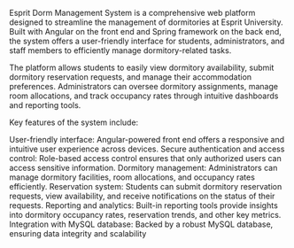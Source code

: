 Esprit Dorm Management System is a comprehensive web platform designed to streamline the management of dormitories at Esprit University. Built with Angular on the front end and Spring framework on the back end, the system offers a user-friendly interface for students, administrators, and staff members to efficiently manage dormitory-related tasks.

The platform allows students to easily view dormitory availability, submit dormitory reservation requests, and manage their accommodation preferences. Administrators can oversee dormitory assignments, manage room allocations, and track occupancy rates through intuitive dashboards and reporting tools.

Key features of the system include:

User-friendly interface: Angular-powered front end offers a responsive and intuitive user experience across devices.
Secure authentication and access control: Role-based access control ensures that only authorized users can access sensitive information.
Dormitory management: Administrators can manage dormitory facilities, room allocations, and occupancy rates efficiently.
Reservation system: Students can submit dormitory reservation requests, view availability, and receive notifications on the status of their requests.
Reporting and analytics: Built-in reporting tools provide insights into dormitory occupancy rates, reservation trends, and other key metrics.
Integration with MySQL database: Backed by a robust MySQL database, ensuring data integrity and scalability
